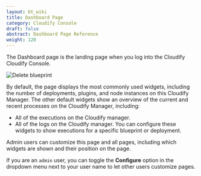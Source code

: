 ```yaml
---
layout: bt_wiki
title: Dashboard Page
category: Cloudify Console
draft: false
abstract: Dashboard Page Reference
weight: 120
---
```


The Dashboard page is the landing page when you log into the Cloudify Cloudify Console. 

![Delete blueprint]( /images/manager/dashbord1.png )

By default, the page displays the most commonly used widgets, including the number of deployments, plugins, and node instances on this Cloudify Manager.
The other default widgets show an overview of the current and recent processes on the Cloudify Manager, including:

* All of the executions on the Cloudify manager.
* All of the logs on the Cloudify manager.
    You can configure these widgets to show executions for a specific blueprint or deployment.

Admin users can customize this page and all pages, including which widgets are shown and their position on the page.

If you are an `admin` user, you can toggle the **Configure** option in the dropdown menu next to your user name to let other users customize pages.
